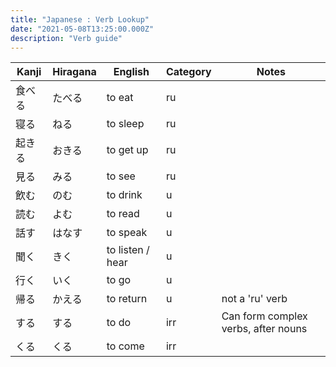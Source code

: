 ```yaml
---
title: "Japanese : Verb Lookup"
date: "2021-05-08T13:25:00.000Z"
description: "Verb guide"
---
```

|Kanji|Hiragana|English|Category|Notes|
|---|---|---|---|---|
|食べる|たべる|to eat|ru||
|寝る|ねる|to sleep|ru||
|起きる|おきる|to get up|ru||
|見る|みる|to see|ru||
|飲む|のむ|to drink|u||
|読む|よむ|to read|u||
|話す|はなす|to speak|u||
|聞く|きく|to listen / hear|u||
|行く|いく|to go|u||
|帰る|かえる|to return|u|not a 'ru' verb|
|する|する|to do|irr|Can form complex verbs, after nouns|
|くる|くる|to come|irr||

<!---
||||||
||||||
-->